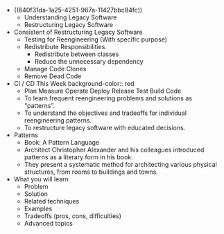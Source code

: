 - ((640f31da-1a25-4251-967a-11427bbc84fc))
	- Understanding Legacy Software
	- Restructuring Legacy Software
- Consistent of Restructuring Legacy Software
	- Testing for Reengineering (With specific purpose)
	- Redistribute Responsibilities.
		- Redistribute between classes
		- Reduce the unnecessary dependency
	- Manage Code Clones
	- Remove Dead Code
- CI / CD This Week
  background-color:: red
	- Plan Measure Operate Deploy Release Test Build Code
	- To learn frequent reengineering problems and solutions as “patterns”.
	- To understand the objectives and tradeoffs for individual reengineering patterns.
	- To restructure legacy software with educated decisions.
- Patterns
	- Book: A Pattern Language
	- Architect Christopher Alexander and his colleagues introduced patterns as a literary form in his book.
	- They present a systematic method for architecting various physical structures, from rooms to buildings and towns.
- What you will learn
	- Problem
	- Solution
	- Related techniques
	- Examples
	- Tradeoffs (pros, cons, difficulties)
	- Advanced topics